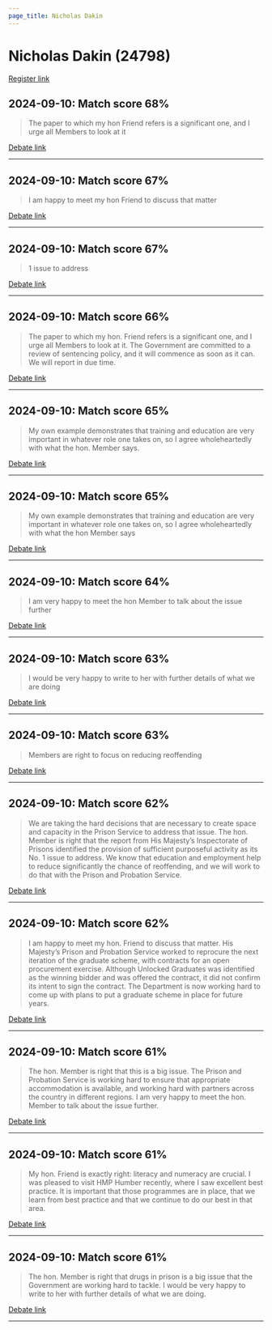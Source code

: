 ```yaml
---
page_title: Nicholas Dakin
---
```


# Nicholas Dakin  (24798)

[Register link](https://www.theyworkforyou.com/mp/24798/register)



## 2024-09-10: Match score 68%

>The paper to which my hon Friend refers is a significant one, and I urge all Members to look at it

[Debate link](https://www.theyworkforyou.com/debates/?id=2024-09-10a.679.7) 

---



## 2024-09-10: Match score 67%

>I am happy to meet my hon Friend to discuss that matter

[Debate link](https://www.theyworkforyou.com/debates/?id=2024-09-10a.686.0) 

---



## 2024-09-10: Match score 67%

>1 issue to address

[Debate link](https://www.theyworkforyou.com/debates/?id=2024-09-10a.678.8) 

---



## 2024-09-10: Match score 66%

>The paper to which my hon. Friend refers is a significant one, and I urge all Members to look at it. The Government are committed to a review of sentencing policy, and it will commence as soon as it can. We will report in due time.

[Debate link](https://www.theyworkforyou.com/debates/?id=2024-09-10a.679.7) 

---



## 2024-09-10: Match score 65%

>My own example demonstrates that training and education are very important in whatever role one takes on, so I agree wholeheartedly with what the hon. Member says.

[Debate link](https://www.theyworkforyou.com/debates/?id=2024-09-10a.679.3) 

---



## 2024-09-10: Match score 65%

>My own example demonstrates that training and education are very important in whatever role one takes on, so I agree wholeheartedly with what the hon Member says

[Debate link](https://www.theyworkforyou.com/debates/?id=2024-09-10a.679.3) 

---



## 2024-09-10: Match score 64%

>I am very happy to meet the hon Member to talk about the issue further

[Debate link](https://www.theyworkforyou.com/debates/?id=2024-09-10a.693.7) 

---



## 2024-09-10: Match score 63%

>I would be very happy to write to her with further details of what we are doing

[Debate link](https://www.theyworkforyou.com/debates/?id=2024-09-10a.692.1) 

---



## 2024-09-10: Match score 63%

>Members are right to focus on reducing reoffending

[Debate link](https://www.theyworkforyou.com/debates/?id=2024-09-10a.678.6) 

---



## 2024-09-10: Match score 62%

>We are taking the hard decisions that are necessary to create space and capacity in the Prison Service to address that issue. The hon. Member is right that the report from His Majesty’s Inspectorate of Prisons identified the provision of sufficient purposeful activity as its No. 1 issue to address. We know that education and employment help to reduce significantly the chance of reoffending, and we will work to do that with the Prison and Probation Service.

[Debate link](https://www.theyworkforyou.com/debates/?id=2024-09-10a.678.8) 

---



## 2024-09-10: Match score 62%

>I am happy to meet my hon. Friend to discuss that matter. His Majesty’s Prison and Probation Service worked to reprocure the next iteration of the graduate scheme, with contracts for an open procurement exercise. Although Unlocked Graduates was identified as the winning bidder and was offered the contract, it did not confirm its intent to sign the contract. The Department is now working hard to come up with plans to put a graduate scheme in place for future years.

[Debate link](https://www.theyworkforyou.com/debates/?id=2024-09-10a.686.0) 

---



## 2024-09-10: Match score 61%

>The hon. Member is right that this is a big issue. The Prison and Probation Service is working hard to ensure that appropriate accommodation   is available, and working hard with partners across the country in different regions. I am very happy to meet the hon. Member to talk about the issue further.

[Debate link](https://www.theyworkforyou.com/debates/?id=2024-09-10a.693.7) 

---



## 2024-09-10: Match score 61%

>My hon. Friend is exactly right: literacy and numeracy are crucial. I was pleased to visit HMP Humber recently, where I saw excellent best practice. It is important that those programmes are in place, that we learn from best practice and that we continue to do our best in that area.

[Debate link](https://www.theyworkforyou.com/debates/?id=2024-09-10a.679.5) 

---



## 2024-09-10: Match score 61%

>The hon. Member is right that drugs in prison is a big issue that the Government are working hard to tackle. I would be very happy to write to her with further details of what we are doing.

[Debate link](https://www.theyworkforyou.com/debates/?id=2024-09-10a.692.1) 

---

